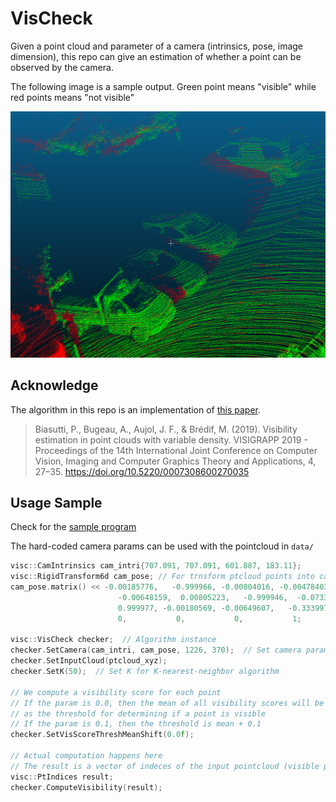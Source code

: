 # VisCheck

Given a point cloud and parameter of a camera (intrinsics, pose, image dimension), this repo can give an estimation of whether a point can be observed by the camera.

The following image is a sample output. Green point means "visible" while red points means "not visible"

![sample output](./docs/sample.png)

## Acknowledge

The algorithm in this repo is an implementation of [this paper](https://www.scitepress.org/Papers/2019/73086/pdf/index.html).

> Biasutti, P., Bugeau, A., Aujol, J. F., & Brédif, M. (2019). Visibility estimation in point clouds with variable density. VISIGRAPP 2019 - Proceedings of the 14th International Joint Conference on Computer Vision, Imaging and Computer Graphics Theory and Applications, 4, 27–35. https://doi.org/10.5220/0007308600270035

## Usage Sample

Check for the [sample program](./sample/visiblity_estimation.cc)

The hard-coded camera params can be used with the pointcloud in `data/`

```cpp
visc::CamIntrinsics cam_intri{707.091, 707.091, 601.887, 183.11};
visc::RigidTransform6d cam_pose; // For trnsform ptcloud points into camera frame
cam_pose.matrix() << -0.00185776,   -0.999966, -0.00804016, -0.00478403,
                        -0.00648159,  0.00805223,   -0.999946,  -0.0733743,
                        0.999977, -0.00180569, -0.00649607,   -0.333997,
                        0,           0,           0,           1;

visc::VisCheck checker;  // Algorithm instance
checker.SetCamera(cam_intri, cam_pose, 1226, 370);  // Set camera params
checker.SetInputCloud(ptcloud_xyz); 
checker.SetK(50);  // Set K for K-nearest-neighbor algorithm

// We compute a visibility score for each point
// If the param is 0.0, then the mean of all visibility scores will be used
// as the threshold for determining if a point is visible
// If the param is 0.1, then the threshold is mean + 0.1
checker.SetVisScoreThreshMeanShift(0.0f);

// Actual computation happens here
// The result is a vector of indeces of the input pointcloud (visible points)
visc::PtIndices result;
checker.ComputeVisibility(result);
```